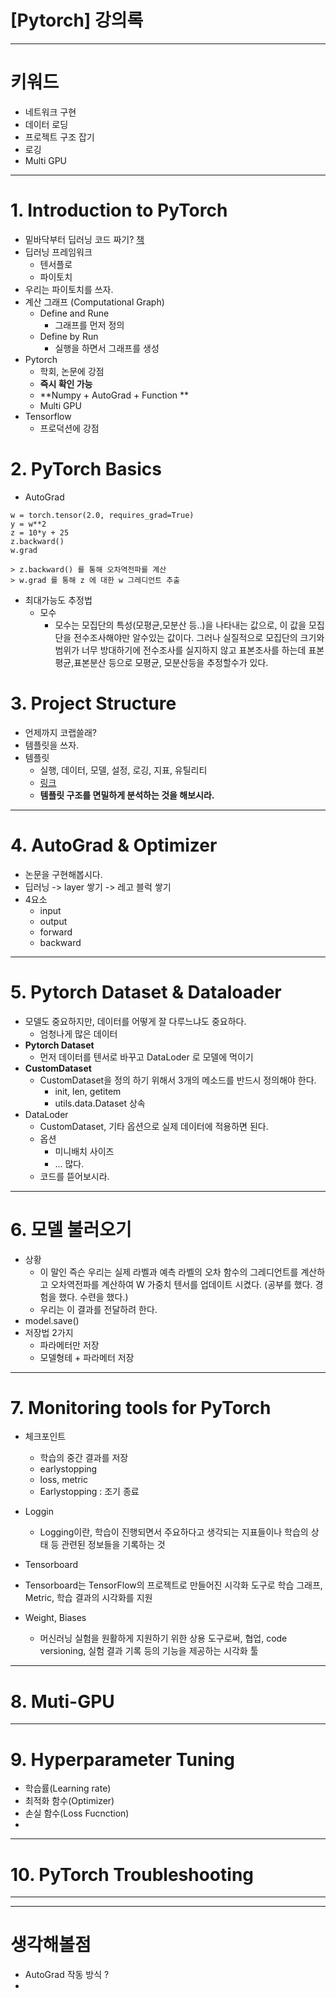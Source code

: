 # [Pytorch] 강의록

---
# 키워드
* 네트워크 구현
* 데이터 로딩
* 프로젝트 구조 잡기
* 로깅
* Multi GPU


---
# 1.  Introduction to PyTorch
- 밑바닥부터 딥러닝 코드 짜기? [책](https://www.aladin.co.kr/shop/wproduct.aspx?ItemId=256067157&start=slayer)
- 딥러닝 프레임워크
  - 텐서플로
  - 파이토치 
- 우리는 파이토치를 쓰자.
- 계산 그래프 (Computational Graph)
  - Define and Rune
    - 그래프를 먼저 정의
  - Define by Run
    - 실행을 하면서 그래프를 생성
- Pytorch
  - 학회, 논문에 강점
  - **즉시 확인 가능**
  - **Numpy + AutoGrad + Function **
  - Multi GPU
- Tensorflow
  - 프로덕션에 강점


# 2. PyTorch Basics
- AutoGrad
```
w = torch.tensor(2.0, requires_grad=True)
y = w**2
z = 10*y + 25
z.backward()
w.grad

> z.backward() 를 통해 오차역전파를 계산
> w.grad 를 통해 z 에 대한 w 그레디언트 추출
```

- 최대가능도 추정법
  - 모수
    - 모수는 모집단의 특성(모평균,모분산 등..)을 나타내는 값으로, 이 값을 모집단을 전수조사해야만 알수있는 값이다. 그러나 실질적으로 모집단의 크기와 범위가 너무 방대하기에 전수조사를 실지하지 않고 표본조사를 하는데 표본평균,표본분산 등으로 모평균, 모분산등을 추정할수가 있다.








# 3. Project Structure
- 언제까지 코랩쓸래? 
- 템플릿을 쓰자.
- 템플릿
  - 실행, 데이터, 모델,  설정, 로깅, 지표, 유틸리티
  - [링크](https://github.com/victoresque/pytorch-template)
  - **템플릿 구조를 면밀하게 분석하는 것을 해보시라.**


---
# 4. AutoGrad & Optimizer
- 논문을 구현해봅시다.
- 딥러닝 -> layer 쌓기 -> 레고 블럭 쌓기
- 4요소
  - input
  - output
  - forward
  - backward




---

# 5. Pytorch Dataset & Dataloader
- 모델도 중요하지만, 데이터를 어떻게 잘 다루느냐도 중요하다.
  - 엄청나게 많은 데이터
- **Pytorch Dataset**
  - 먼저 데이터를 텐서로 바꾸고 DataLoder 로 모델에 먹이기
- **CustomDataset**
  - CustomDataset을 정의 하기 위해서 3개의 메소드를 반드시 정의해야 한다.
    - init, len, getitem
    - utils.data.Dataset 상속
- DataLoder
  - CustomDataset, 기타 옵션으로 실제 데이터에 적용하면 된다.
  - 옵션
    - 미니배치 사이즈
    - ... 많다.
  - 코드를 뜯어보시라.


---
# 6. 모델 불러오기
- 상황
  - 이 말인 즉슨 우리는 실제 라벨과 예측 라벨의 오차 함수의 그레디언트를 계산하고 오차역전파를 계산하여 W 가중치 텐서를 업데이트 시켰다. (공부를 했다. 경험을 했다. 수련을 했다.)
  - 우리는 이 결과를 전달하려 한다.
- model.save() 
- 저장법 2가지
  - 파라메터만 저장
  - 모델형테 + 파라메터 저장




---
# 7. Monitoring tools for PyTorch
- 체크포인트
  - 학습의 중간 결과를 저장
  - earlystopping 
  - loss, metric
  - Earlystopping : 조기 종료

- Loggin
  - Logging이란, 학습이 진행되면서 주요하다고 생각되는 지표들이나 학습의 상태 등 관련된 정보들을 기록하는 것

- Tensorboard
- Tensorboard는 TensorFlow의 프로젝트로 만들어진 시각화 도구로 학습 그래프, Metric, 학습 결과의 시각화를 지원

- Weight, Biases
  - 머신러닝 실험을 원활하게 지원하기 위한 상용 도구로써, 협업, code versioning, 실험 결과 기록 등의 기능을 제공하는 시각화 툴
---
# 8. Muti-GPU




---

# 9. Hyperparameter Tuning
- 학습률(Learning rate)
- 최적화 함수(Optimizer)
- 손실 함수(Loss Fucnction)
-  


---

# 10. PyTorch Troubleshooting




---


---
# 생각해볼점
- AutoGrad 작동 방식 ? 
- 